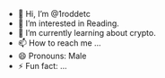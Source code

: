 - 👋 Hi, I’m @1roddetc
- 👀 I’m interested in Reading.
- 🌱 I’m currently learning about crypto.
- 📫 How to reach me ...
- 😄 Pronouns: Male
- ⚡ Fun fact: ...

<!---
1roddetc/1roddetc is a ✨ special ✨ repository because its `README.md` (this file) appears on your GitHub profile.
You can click the Preview link to take a look at your changes.
--->
